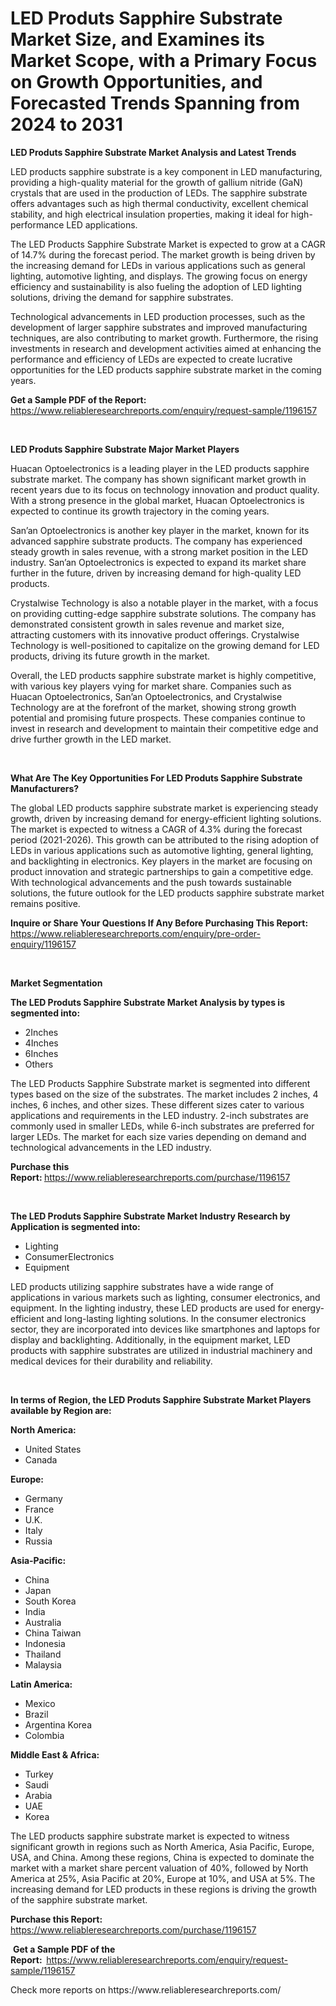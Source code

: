 <p><h1>LED Produts Sapphire Substrate Market Size, and Examines its Market Scope, with a Primary Focus on Growth Opportunities, and Forecasted Trends Spanning from 2024 to 2031</h1></p><p><strong>LED Produts Sapphire Substrate Market Analysis and Latest Trends</strong></p>
<p><p>LED products sapphire substrate is a key component in LED manufacturing, providing a high-quality material for the growth of gallium nitride (GaN) crystals that are used in the production of LEDs. The sapphire substrate offers advantages such as high thermal conductivity, excellent chemical stability, and high electrical insulation properties, making it ideal for high-performance LED applications.</p><p>The LED Products Sapphire Substrate Market is expected to grow at a CAGR of 14.7% during the forecast period. The market growth is being driven by the increasing demand for LEDs in various applications such as general lighting, automotive lighting, and displays. The growing focus on energy efficiency and sustainability is also fueling the adoption of LED lighting solutions, driving the demand for sapphire substrates.</p><p>Technological advancements in LED production processes, such as the development of larger sapphire substrates and improved manufacturing techniques, are also contributing to market growth. Furthermore, the rising investments in research and development activities aimed at enhancing the performance and efficiency of LEDs are expected to create lucrative opportunities for the LED products sapphire substrate market in the coming years.</p></p>
<p><strong>Get a Sample PDF of the Report:&nbsp;</strong> <a href="https://www.reliableresearchreports.com/enquiry/request-sample/1196157">https://www.reliableresearchreports.com/enquiry/request-sample/1196157</a></p>
<p>&nbsp;</p>
<p><strong>LED Produts Sapphire Substrate Major Market Players</strong></p>
<p><p>Huacan Optoelectronics is a leading player in the LED products sapphire substrate market. The company has shown significant market growth in recent years due to its focus on technology innovation and product quality. With a strong presence in the global market, Huacan Optoelectronics is expected to continue its growth trajectory in the coming years. </p><p>San’an Optoelectronics is another key player in the market, known for its advanced sapphire substrate products. The company has experienced steady growth in sales revenue, with a strong market position in the LED industry. San’an Optoelectronics is expected to expand its market share further in the future, driven by increasing demand for high-quality LED products.</p><p>Crystalwise Technology is also a notable player in the market, with a focus on providing cutting-edge sapphire substrate solutions. The company has demonstrated consistent growth in sales revenue and market size, attracting customers with its innovative product offerings. Crystalwise Technology is well-positioned to capitalize on the growing demand for LED products, driving its future growth in the market.</p><p>Overall, the LED products sapphire substrate market is highly competitive, with various key players vying for market share. Companies such as Huacan Optoelectronics, San’an Optoelectronics, and Crystalwise Technology are at the forefront of the market, showing strong growth potential and promising future prospects. These companies continue to invest in research and development to maintain their competitive edge and drive further growth in the LED market.</p></p>
<p>&nbsp;</p>
<p><strong>What Are The Key Opportunities For LED Produts Sapphire Substrate Manufacturers?</strong></p>
<p><p>The global LED products sapphire substrate market is experiencing steady growth, driven by increasing demand for energy-efficient lighting solutions. The market is expected to witness a CAGR of 4.3% during the forecast period (2021-2026). This growth can be attributed to the rising adoption of LEDs in various applications such as automotive lighting, general lighting, and backlighting in electronics. Key players in the market are focusing on product innovation and strategic partnerships to gain a competitive edge. With technological advancements and the push towards sustainable solutions, the future outlook for the LED products sapphire substrate market remains positive.</p></p>
<p><strong>Inquire or Share Your Questions If Any Before Purchasing This Report:</strong> <a href="https://www.reliableresearchreports.com/enquiry/pre-order-enquiry/1196157">https://www.reliableresearchreports.com/enquiry/pre-order-enquiry/1196157</a></p>
<p>&nbsp;</p>
<p><strong>Market Segmentation</strong></p>
<p><strong>The LED Produts Sapphire Substrate Market Analysis by types is segmented into:</strong></p>
<p><ul><li>2Inches</li><li>4Inches</li><li>6Inches</li><li>Others</li></ul></p>
<p><p>The LED Products Sapphire Substrate market is segmented into different types based on the size of the substrates. The market includes 2 inches, 4 inches, 6 inches, and other sizes. These different sizes cater to various applications and requirements in the LED industry. 2-inch substrates are commonly used in smaller LEDs, while 6-inch substrates are preferred for larger LEDs. The market for each size varies depending on demand and technological advancements in the LED industry.</p></p>
<p><strong>Purchase this Report:&nbsp;</strong><a href="https://www.reliableresearchreports.com/purchase/1196157">https://www.reliableresearchreports.com/purchase/1196157</a></p>
<p>&nbsp;</p>
<p><strong>The LED Produts Sapphire Substrate Market Industry Research by Application is segmented into:</strong></p>
<p><ul><li>Lighting</li><li>ConsumerElectronics</li><li>Equipment</li></ul></p>
<p><p>LED products utilizing sapphire substrates have a wide range of applications in various markets such as lighting, consumer electronics, and equipment. In the lighting industry, these LED products are used for energy-efficient and long-lasting lighting solutions. In the consumer electronics sector, they are incorporated into devices like smartphones and laptops for display and backlighting. Additionally, in the equipment market, LED products with sapphire substrates are utilized in industrial machinery and medical devices for their durability and reliability.</p></p>
<p>&nbsp;</p>
<p><strong>In terms of Region, the LED Produts Sapphire Substrate Market Players available by Region are:</strong></p>
<p>
    <p> <strong> North America: </strong>
        <ul>
            <li>United States</li>
            <li>Canada</li>
        </ul>
        </p> 
    <p> <strong> Europe: </strong>
        <ul>
            <li>Germany</li>
            <li>France</li>
            <li>U.K.</li>
            <li>Italy</li>
            <li>Russia</li>
        </ul>
        </p> 
    <p> <strong> Asia-Pacific: </strong>
        <ul>
            <li>China</li>
            <li>Japan</li>
            <li>South Korea</li>
            <li>India</li>
            <li>Australia</li>
            <li>China Taiwan</li>
            <li>Indonesia</li>
            <li>Thailand</li>
            <li>Malaysia</li>
        </ul>
        </p> 
    <p> <strong> Latin America: </strong>
        <ul>
            <li>Mexico</li>
            <li>Brazil</li>
            <li>Argentina Korea</li>
            <li>Colombia</li>
        </ul>
        </p> 
    <p> <strong> Middle East & Africa: </strong>
        <ul>
            <li>Turkey</li>
            <li>Saudi</li>
            <li>Arabia</li>
            <li>UAE</li>
            <li>Korea</li>
        </ul>
    </p>
    </p>
<p><p>The LED products sapphire substrate market is expected to witness significant growth in regions such as North America, Asia Pacific, Europe, USA, and China. Among these regions, China is expected to dominate the market with a market share percent valuation of 40%, followed by North America at 25%, Asia Pacific at 20%, Europe at 10%, and USA at 5%. The increasing demand for LED products in these regions is driving the growth of the sapphire substrate market.</p></p>
<p><strong>Purchase this Report: </strong><a href="https://www.reliableresearchreports.com/purchase/1196157">https://www.reliableresearchreports.com/purchase/1196157</a></p>
<p>&nbsp;<strong>Get a Sample PDF of the Report:&nbsp;&nbsp;</strong><a href="https://www.reliableresearchreports.com/enquiry/request-sample/1196157">https://www.reliableresearchreports.com/enquiry/request-sample/1196157</a></p>
<p><strong></strong></p>
<p>Check more reports on https://www.reliableresearchreports.com/</p>